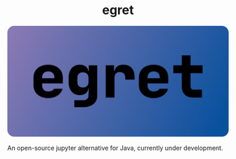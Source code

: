 <h1 align="center">egret</h1>
<p align="center">
  <img src="egret_logo_one.png">
</p>

An open-source jupyter alternative for Java, currently under development.
